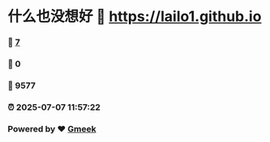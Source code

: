 # 什么也没想好 :link: https://lailo1.github.io 
### :page_facing_up: [7](https://lailo1.github.io/tag.html) 
### :speech_balloon: 0 
### :hibiscus: 9577 
### :alarm_clock: 2025-07-07 11:57:22 
### Powered by :heart: [Gmeek](https://github.com/Meekdai/Gmeek)

